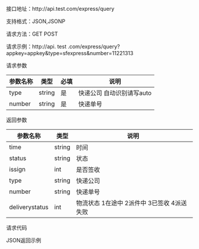 接口地址：http:\/\/api.test.com\/express\/query

支持格式：JSON,JSONP

请求方法：GET POST

请求示例：http:\/\/api. test .com\/express\/query?appkey=appkey&type=sfexpress&number=11221313

请求参数

| 参数名称 | 类型 | 必填 | 说明 |
| --- | --- | --- | --- |
| type | string | 是 | 快递公司 自动识别请写auto |
| number | string | 是 | 快递单号 |

返回参数

| 参数名称 | 类型 | 说明 |
| --- | --- | --- |
| time | string | 时间 |
| status | string | 状态 |
| issign | int | 是否签收 |
| type | string | 快递公司 |
| number | string | 快递单号 |
| deliverystatus | int | 物流状态 1在途中 2派件中 3已签收 4派送失败 |
请求代码

JSON返回示例

